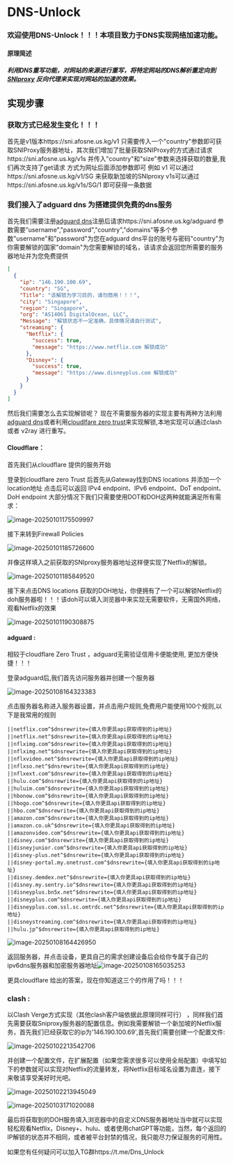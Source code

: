 # DNS-Unlock

### 欢迎使用DNS-Unlock！！！本项目致力于DNS实现网络加速功能。

#### 原理简述

##### 利用DNS重写功能，对网站的来源进行重写，将特定网站的DNS解析重定向到[SNIproxy](https://github.com/dlundquist/sniproxy) 反向代理来实现对网站的加速的效果。

## 实现步骤

### 获取方式已经发生变化！！！ 
首先是v1版本https://sni.afosne.us.kg/v1 只需要传入一个"country"参数即可获取SNIProxy服务器地址，其次我们增加了批量获取SNIProxy的方式通过请求https://sni.afosne.us.kg/v1s 并传入"country"和"size"参数来选择获取的数量,我们再次支持了get请求 方式为网址后面添加参数即可 例如 v1 可以通过https://sni.afosne.us.kg/v1/SG 来获取新加坡的SNIproxy v1s可以通过https://sni.afosne.us.kg/v1s/SG/1 即可获得一条数据

### 我们接入了adguard dns 为搭建提供免费的dns服务
首先我们需要注册[adguard dns](https://adguard-dns.io/)注册后请求https://sni.afosne.us.kg/adguard 参数需要”username","password","country","domains"等多个参数"username"和"password"为您在adguard dns平台的账号与密码"country"为你需要解锁的国家"domain"为您需要解锁的域名，该请求会返回您所需要的服务器地址并为您免费提供



```json
[
  {
    "ip": "146.190.100.69",
    "country": "SG",
    "Title": "该解锁为学习目的，请勿商用！！！",
    "city": "Singapore",
    "region": "Singapore",
    "org": "AS14061 DigitalOcean, LLC",
    "Message": "解锁状态不一定准确，具体情况请自行测试",
    "streaming": {
      "Netflix": {
        "success": true,
        "message": "https://www.netflix.com 解锁成功"
      },
      "Disney+": {
        "success": true,
        "message": "https://www.disneyplus.com 解锁成功"
      }
    }
  }
]
```

然后我们需要怎么去实现解锁呢？ 现在不需要服务器的实现主要有两种方法利用[adguard dns](https://auth.adguard.com/login.html)或者利用[cloudlfare zero trust](https://one.dash.cloudflare.com/)来实现解锁,本地实现可以通过clash 或者 v2ray 进行重写。

#### Cloudflare：

首先我们从cloudflare 提供的服务开始

登录到cloudflare zero Trust 后首先从Gateway找到DNS locations  并添加一个location地址 点击后可以返回 IPv4 endpoint、IPv6 endpoint、DoT endpoint、DoH endpoint 大部分情况下我们只需要使用DOT和DOH这两种就能满足所有需求：

![image-20250101175509997](image-20250101175509997.png)

接下来转到Firewall Policies

![image-20250101185726600](image-20250101185726600.png)

并像这样填入之前获取的SNIproxy服务器地址这样便实现了Netflix的解锁。

![image-20250101185849520](image-20250101185849520.png)

接下来点击DNS locations 获取的DOH地址，你便拥有了一个可以解锁Netflix的doh服务器啦！！！该doh可以填入浏览器中来实现无需要软件，无需国外网络，观看Netflix的效果

![image-20250101190308875](image-20250101190308875.png)

#### adguard :

相较于cloudflare Zero Trust ，adguard无需验证信用卡便能使用, 更加方便快捷！！！

登录adguard后,我们首先访问服务器并创建一个服务器

![image-20250108164323383](image-20250108164323383.png)

点击服务器名称进入服务器设置，并点击用户规则,免费用户能使用100个规则,以下是我常用的规则

```host
||netflix.com^$dnsrewrite={填入你更具api获取得到的ip地址}
||netflix.net^$dnsrewrite={填入你更具api获取得到的ip地址}
||nflximg.com^$dnsrewrite={填入你更具api获取得到的ip地址}
||nflximg.net^$dnsrewrite={填入你更具api获取得到的ip地址}
||nflxvideo.net^$dnsrewrite={填入你更具api获取得到的ip地址}
||nflxso.net^$dnsrewrite={填入你更具api获取得到的ip地址}
||nflxext.com^$dnsrewrite={填入你更具api获取得到的ip地址}
||hulu.com^$dnsrewrite={填入你更具api获取得到的ip地址}
||huluim.com^$dnsrewrite={填入你更具api获取得到的ip地址}
||hbonow.com^$dnsrewrite={填入你更具api获取得到的ip地址}
||hbogo.com^$dnsrewrite={填入你更具api获取得到的ip地址}
||hbo.com^$dnsrewrite={填入你更具api获取得到的ip地址}
||amazon.com^$dnsrewrite={填入你更具api获取得到的ip地址}
||amazon.co.uk^$dnsrewrite={填入你更具api获取得到的ip地址}
||amazonvideo.com^$dnsrewrite={填入你更具api获取得到的ip地址}
||disney.com^$dnsrewrite={填入你更具api获取得到的ip地址}
||disneyjunior.com^$dnsrewrite={填入你更具api获取得到的ip地址}
||disney-plus.net^$dnsrewrite={填入你更具api获取得到的ip地址}
||disney-portal.my.onetrust.com^$dnsrewrite={填入你更具api获取得到的ip地址}
||disney.demdex.net^$dnsrewrite={填入你更具api获取得到的ip地址}
||disney.my.sentry.io^$dnsrewrite={填入你更具api获取得到的ip地址}
||disneyplus.bn5x.net^$dnsrewrite={填入你更具api获取得到的ip地址}
||disneyplus.com^$dnsrewrite={填入你更具api获取得到的ip地址}
||disneyplus.com.ssl.sc.omtrdc.net^$dnsrewrite={填入你更具api获取得到的ip地址}
||disneystreaming.com^$dnsrewrite={填入你更具api获取得到的ip地址}
||hulu.jp^$dnsrewrite={填入你更具api获取得到的ip地址}
```

![image-20250108164426950](image-20250108164426950.png)

返回服务器，并点击设备，更具自己的需求创建设备后会给你专属于自己的ipv6dns服务器和加密服务器地址![image-20250108165035253](image-20250108165035253.png)

更具cloudflare 给出的答案，现在你知道这三个的作用了吗！！！

### clash :

以Clash Verge方式实现（其他clash客户端依据此原理同样可行） ，同样我们首先需要获取Sniproxy服务器的配置信息。例如我需要解锁一个新加坡的Netflix服务，首先我们已经获取它的ip为'146.190.100.69',首先我们需要创建一个配置文件:

![image-20250102213542706](image-20250102213542706.png)

并创建一个配置文件，在扩展配置（如果您需求很多可以使用全局配置）中填写如下的参数就可以实现对Netflix的流量转发，将Netflix目标域名设置为直连，接下来敬请享受美好时光吧。

![image-20250102213945049](image-20250102213945049.png)

![image-20250103171020088](image-20250103171020088.png)

最后将获取到的DOH服务填入浏览器中的自定义DNS服务器地址当中就可以实现轻松观看Netflix，Disney+、hulu、或者使用chatGPT等功能，当然，每个返回的IP解锁的状态并不相同，或者被平台封禁的情况，我只能尽力保证服务的可用性。

如果您有任何疑问可以加入TG群https://t.me/Dns_Unlock

​	
